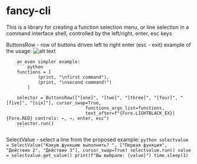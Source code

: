 # fancy-cli
This is a library for creating a function selection menu, or line selection in a command interface shell, controlled by the left/right, enter, esc keys


ButtonsRow - row of buttons driven left to right enter (esc - exit)
        example of the usage:
        ![alt text](https://i.ibb.co/Pgp61gs/2023-05-06-20-57-29.gif "usage1")

        an even simpler example:
        ``` python
        functions = [
                (print, "\nfirst command"),
                (print, "\nsecond command!")
            ]

        selector = ButtonsRow(["[one]", "[two]", "[three]", "[four]", "[five]", "[six]"], cursor_swap=True,
                                  functions_args_list=functions,
                                  text_after=f"{Fore.LIGHTBLACK_EX}|{Fore.RED} controls: ←, →, enter, esc")
        selector.run()
        ```

SelectValue - select a line from the proposed
        example:
        ``` python
                selectvalue = SelectValue("Какую функцию выполнить? ", ["Первая функция", "Действие 2", "Действие 3"], cursor_swap=True)
        selectvalue.run()
        value = selectvalue.get_value()
        print(f"Вы выбрали: {value}")
        time.sleep(1)
        ```
